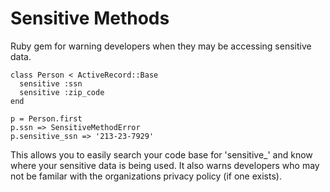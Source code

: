 Sensitive Methods
=================

Ruby gem for warning developers when they may be accessing sensitive data.

    class Person < ActiveRecord::Base
      sensitive :ssn
      sensitive :zip_code
    end

    p = Person.first
    p.ssn => SensitiveMethodError
    p.sensitive_ssn => '213-23-7929'

This allows you to easily search your code base for 'sensitive_' and know where your sensitive data is being used. It also warns developers who may not be familar with the organizations privacy policy (if one exists).

